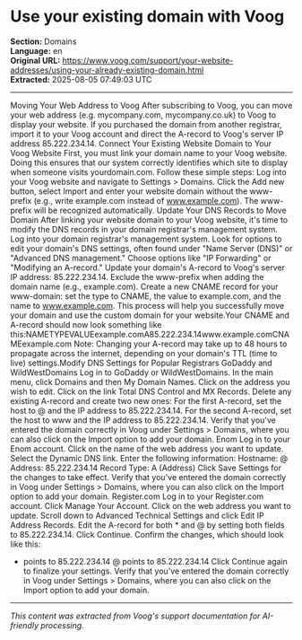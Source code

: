 # Use your existing domain with Voog

**Section:** Domains  
**Language:** en  
**Original URL:** https://www.voog.com/support/your-website-addresses/using-your-already-existing-domain.html  
**Extracted:** 2025-08-05 07:49:03 UTC

---

Moving Your Web Address to Voog
After subscribing to Voog, you can move your web address (e.g. mycompany.com, mycompany.co.uk) to Voog to display your website.
If you purchased the domain from another registrar, import it to your Voog account and direct the A-record to Voog's server IP address 85.222.234.14.
Connect Your Existing Website Domain to Your Voog Website
First, you must link your domain name to your Voog website. Doing this ensures that our system correctly identifies which site to display when someone visits yourdomain.com. Follow these simple steps:
Log into your Voog website and navigate to Settings > Domains.
Click the Add new button, select Import and enter your website domain without the www-prefix (e.g., write example.com instead of www.example.com). The www-prefix will be recognized automatically.
Update Your DNS Records to Move Domain
After linking your website domain to your Voog website, it's time to modify the DNS records in your domain registrar's management system.
Log into your domain registrar's management system.
Look for options to edit your domain's DNS settings, often found under "Name Server (DNS)" or "Advanced DNS management." Choose options like "IP Forwarding" or "Modifying an A-record."
Update your domain's A-record to Voog's server IP address: 85.222.234.14. Exclude the www-prefix when adding the domain name (e.g., example.com).
Create a new CNAME record for your www-domain: set the type to CNAME, the value to example.com, and the name to www.example.com.
This process will help you successfully move your domain and use the custom domain for your website.Your CNAME and A-record should now look something like this:NAMETYPEVALUEexample.comA85.222.234.14www.example.comCNAMEexample.com
Note: Changing your A-record may take up to 48 hours to propagate across the internet, depending on your domain's TTL (time to live) settings.Modify DNS Settings for Popular Registrars
GoDaddy and WildWestDomains
Log in to GoDaddy or WildWestDomains.
In the main menu, click Domains and then My Domain Names.
Click on the address you wish to edit.
Click on the link Total DNS Control and MX Records.
Delete any existing A-record and create two new ones:
For the first A-record, set the host to @ and the IP address to 85.222.234.14.
For the second A-record, set the host to www and the IP address to 85.222.234.14.
Verify that you've entered the domain correctly in Voog under Settings > Domains, where you can also click on the Import option to add your domain.
Enom
Log in to your Enom account.
Click on the name of the web address you want to update.
Select the Dynamic DNS link.
Enter the following information:
Hostname: @
Address: 85.222.234.14
Record Type: A (Address)
Click Save Settings for the changes to take effect.
Verify that you've entered the domain correctly in Voog under Settings > Domains, where you can also click on the Import option to add your domain.
Register.com
Log in to your Register.com account.
Click Manage Your Account.
Click on the web address you want to update.
Scroll down to Advanced Technical Settings and click Edit IP Address Records.
Edit the A-record for both * and @ by setting both fields to 85.222.234.14.
Click Continue.
Confirm the changes, which should look like this:
* points to 85.222.234.14
@ points to 85.222.234.14
Click Continue again to finalize your settings.
Verify that you've entered the domain correctly in Voog under Settings > Domains, where you can also click on the Import option to add your domain.

---

*This content was extracted from Voog's support documentation for AI-friendly processing.*
